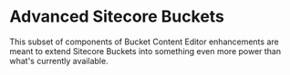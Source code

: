 # Advanced Sitecore Buckets
This subset of components of Bucket Content Editor enhancements are meant to extend Sitecore Buckets into something even more power than what's currently available.

